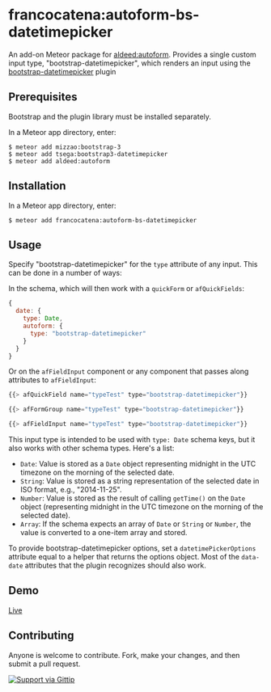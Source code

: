francocatena:autoform-bs-datetimepicker
=========================

An add-on Meteor package for
[aldeed:autoform](https://github.com/aldeed/meteor-autoform).
Provides a single custom input type, "bootstrap-datetimepicker",
which renders an input using the
[bootstrap-datetimepicker](https://github.com/Eonasdan/bootstrap-datetimepicker) plugin

## Prerequisites

Bootstrap and the plugin library must be installed separately.

In a Meteor app directory, enter:

```
$ meteor add mizzao:bootstrap-3
$ meteor add tsega:bootstrap3-datetimepicker
$ meteor add aldeed:autoform
```

## Installation

In a Meteor app directory, enter:

```
$ meteor add francocatena:autoform-bs-datetimepicker
```

## Usage

Specify "bootstrap-datetimepicker" for the `type` attribute of any input. This can be done in a number of ways:

In the schema, which will then work with a `quickForm` or `afQuickFields`:

```js
{
  date: {
    type: Date,
    autoform: {
      type: "bootstrap-datetimepicker"
    }
  }
}
```

Or on the `afFieldInput` component or any component that passes along attributes to `afFieldInput`:

```js
{{> afQuickField name="typeTest" type="bootstrap-datetimepicker"}}

{{> afFormGroup name="typeTest" type="bootstrap-datetimepicker"}}

{{> afFieldInput name="typeTest" type="bootstrap-datetimepicker"}}
```

This input type is intended to be used with `type: Date` schema keys, but it also works with other schema types. Here's a list:

* `Date`: Value is stored as a `Date` object representing midnight in the UTC timezone on the morning of the selected date.
* `String`: Value is stored as a string representation of the selected date in ISO format, e.g., "2014-11-25".
* `Number`: Value is stored as the result of calling `getTime()` on the `Date` object (representing midnight in the UTC timezone on the morning of the selected date).
* `Array`: If the schema expects an array of `Date` or `String` or `Number`, the value is converted to a one-item array and stored.

To provide bootstrap-datetimepicker options, set a `datetimePickerOptions` attribute equal to a helper that returns the options object. Most of the `data-date` attributes that the plugin recognizes should also work.

## Demo

[Live](http://autoform.meteor.com/types)

## Contributing

Anyone is welcome to contribute. Fork, make your changes, and then submit a pull request.

[![Support via Gittip](https://rawgithub.com/twolfson/gittip-badge/0.2.0/dist/gittip.png)](https://www.gittip.com/aldeed/)
